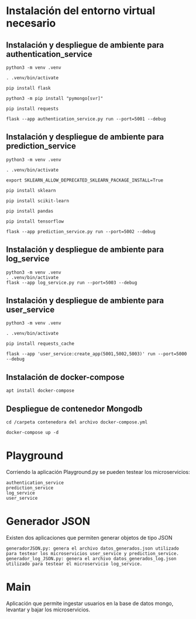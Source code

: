 # Instalación del entorno virtual necesario

## Instalación y despliegue de ambiente para authentication_service

    python3 -m venv .venv

    . .venv/bin/activate
   
    pip install flask
   
    python3 -m pip install "pymongo[svr]"
   
    pip install requests
   
    flask --app authentication_service.py run --port=5001 --debug
   


## Instalación y despliegue de ambiente para prediction_service
   
    python3 -m venv .venv
   
    . .venv/bin/activate
   
    export SKLEARN_ALLOW_DEPRECATED_SKLEARN_PACKAGE_INSTALL=True
   
    pip install sklearn
   
    pip install scikit-learn
   
    pip install pandas
   
    pip install tensorflow
   
    flask --app prediction_service.py run --port=5002 --debug


## Instalación y despliegue de ambiente para log_service

    python3 -m venv .venv
    . .venv/bin/activate
    flask --app log_service.py run --port=5003 --debug


## Instalación y despliegue de ambiente para user_service

    python3 -m venv .venv

    . .venv/bin/activate

    pip install requests_cache

    flask --app 'user_service:create_app(5001,5002,5003)' run --port=5000 --debug



## Instalación de docker-compose

    apt install docker-compose


## Despliegue de contenedor Mongodb

    cd /carpeta contenedora del archivo docker-compose.yml

    docker-compose up -d

# Playground

Corriendo la aplicación Playground.py se pueden testear los microservicios:

    authentication_service
    prediction_service
    log_service
    user_service

# Generador JSON

Existen dos aplicaciones que permiten generar objetos de tipo JSON

    generadorJSON.py: genera el archivo datos_generados.json utilizado para testear los microservicios user_service y prediction_service.
    generador_log_JSON.py: genera el archivo datos_generados_log.json utilizado para testear el microservicio log_service.

# Main

Aplicación que permite ingestar usuarios en la base de datos mongo, levantar y bajar los microservicios.
